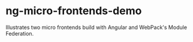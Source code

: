 # ng-micro-frontends-demo

Illustrates two micro frontends build with Angular and WebPack's Module Federation.


